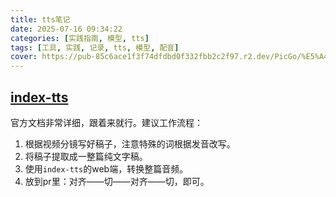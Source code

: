 ```yaml
---
title: tts笔记
date: 2025-07-16 09:34:22
categories: [实践指南, 模型, tts]
tags: [工具, 实践, 记录, tts, 模型, 配音]
cover: https://pub-85c6ace1f3f74dfdbd0f332fbb2c2f97.r2.dev/PicGo/%E5%A4%A7%E9%B8%9F%E5%AC%89%E6%88%8F.jpg
---
```


## [index-tts](https://github.com/index-tts/)

官方文档非常详细，跟着来就行。建议工作流程：
1. 根据视频分镜写好稿子，注意特殊的词根据发音改写。
2. 将稿子提取成一整篇纯文字稿。
3. 使用`index-tts`的web端，转换整篇音频。
4. 放到pr里：对齐——切——对齐——切，即可。
